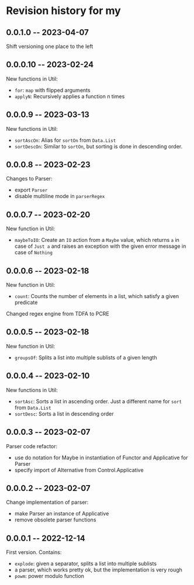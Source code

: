 # Revision history for my

## 0.0.1.0 -- 2023-04-07

Shift versioning one place to the left

## 0.0.0.10 -- 2023-02-24

New functions in Util:

* `for`: `map` with flipped arguments
* `applyN`: Recursively applies a function n times

## 0.0.0.9 -- 2023-03-13

New functions in Util:

* `sortAscOn`: Alias for `sortOn` from `Data.List`
* `sortDescOn`: Similar to `sortOn`, but sorting is done in descending order.

## 0.0.0.8 -- 2023-02-23

Changes to Parser:

* export `Parser`
* disable multiline mode in `parserRegex`

## 0.0.0.7 -- 2023-02-20

New function in Util:

* `maybeToIO`: Create an `IO` action from a `Maybe` value, which returns `a` in
  case of `Just a` and raises an exception with the given error message in case
  of `Nothing`

## 0.0.0.6 -- 2023-02-18

New function in Util:

* `count`: Counts the number of elements in a list, which satisfy a given predicate

Changed regex engine from TDFA to PCRE

## 0.0.0.5 -- 2023-02-18

New function in Util:

* `groupsOf`: Splits a list into multiple sublists of a given length

## 0.0.0.4 -- 2023-02-10

New functions in Util:

* `sortAsc`: Sorts a list in ascending order. Just a different name for `sort` from `Data.List`
* `sortDesc`: Sorts a list in descending order

## 0.0.0.3 -- 2023-02-07

Parser code refactor:

* use do notation for Maybe in instantiation of Functor and Applicative for Parser
* specify import of Alternative from Control.Applicative

## 0.0.0.2 -- 2023-02-07

Change implementation of parser:

* make Parser an instance of Applicative
* remove obsolete parser functions

## 0.0.0.1 -- 2022-12-14

First version. Contains:

* `explode`: given a separator, splits a list into multiple sublists
* a parser, which works pretty ok, but the implementation is very rough
* `powm`: power modulo function
